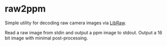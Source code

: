 # raw2ppm

Simple utility for decoding raw camera images via [LibRaw][1].

Read a raw image from stdin and output a ppm image to stdout. Output a 16 bit
image with minimal post-processing.


[1]: www.libraw.org
